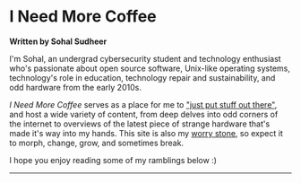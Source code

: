 # I Need More Coffee
**Written by Sohal Sudheer**

I'm Sohal, an undergrad cybersecurity student and technology enthusiast who's passionate about open source software, Unix-like operating systems, technology's role in education, technology repair and sustainability, and odd hardware from the early 2010s.

*I Need More Coffee* serves as a place for me to ["just put stuff out there"](https://matthiasott.com/notes/just-put-stuff-out-there), and host a wide variety of content, from deep delves into odd corners of the internet to overviews of the latest piece of strange hardware that's made it's way into my hands. This site is also my [worry stone](https://ethanmarcotte.com/wrote/let-a-website-be-a-worry-stone/), so expect it to morph, change, grow, and sometimes break.

I hope you enjoy reading some of my ramblings below :)

---
